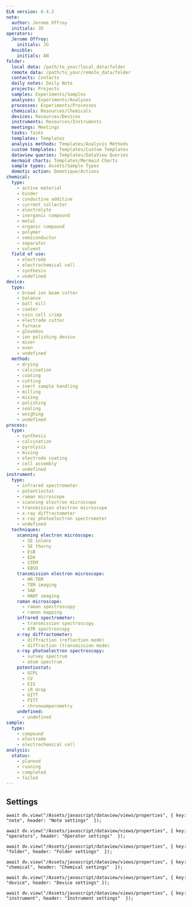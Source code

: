 ```yaml
---
ELN version: 0.4.2
note:
  author: Jerome Offroy
  initials: JO
operators:
  Jerome Offroy:
    initials: JO
  Ansible:
    initials: AN
folder:
  local data: /path/to_your/local_data/folder
  remote data: /path/to_your/remote_data/folder
  contacts: Contacts
  daily notes: Daily Note
  projects: Projects
  samples: Experiments/Samples
  analyses: Experiments/Analyses
  processes: Experiments/Processes
  chemicals: Resources/Chemicals
  devices: Resources/Devices
  instruments: Resources/Instruments
  meetings: Meetings
  tasks: Tasks
  templates: Templates
  analysis methods: Templates/Analysis Methods
  custom templates: Templates/Custom Templates
  dataview queries: Templates/DataView Queries
  mermaid charts: Templates/Mermaid Charts
  sample types: Assets/Sample Types
  domotic action: Domotique/Actions
chemical:
  type:
    - active material
    - binder
    - conductive additive
    - current collector
    - electrolyte
    - inorganic compound
    - metal
    - organic compound
    - polymer
    - semiconductor
    - separator
    - solvent
  field of use:
    - electrode
    - electrochemical cell
    - synthesis
    - undefined
device:
  type:
    - broad ion beam cutter
    - balance
    - ball mill
    - coater
    - coin cell crimp
    - electrode cutter
    - furnace
    - glovebox
    - ion polishing device
    - mixer
    - oven
    - undefined
  method:
    - drying
    - calcination
    - coating
    - cutting
    - inert sample handling
    - milling
    - mixing
    - polishing
    - sealing
    - weighing
    - undefined
process:
  type:
    - synthesis
    - calcination
    - pyrolysis
    - mixing
    - electrode coating
    - cell assembly
    - undefined
instrument:
  type:
    - infrared spectrometer
    - potentiostat
    - raman microscope
    - scanning electron microscope
    - transmission electron microscope
    - x-ray diffractometer
    - x-ray photoelectron spectrometer
    - undefined
  techniques:
    scanning electron microscope:
      - SE inlens
      - SE thorny
      - EsB
      - EDX
      - STEM
      - EBSD
    transmission electron microscope:
      - HR-TEM
      - TEM imaging
      - SAD
      - HADF imaging
    raman microscope:
      - raman spectroscopy
      - raman mapping
    infrared spectrometer:
      - transmission spectroscopy
      - ATR spectroscopy
    x-ray diffractometer:
      - diffraction (reflection mode)
      - diffraction (transmission mode)
    x-ray photoelectron spectroscopy:
      - survey spectrum
      - atom spectrum
    potentiostat:
      - GCPL
      - CV
      - EIS
      - iR drop
      - GITT
      - PITT
      - chronoamperometry
    undefined:
      - undefined
sample:
  type:
    - compound
    - electrode
    - electrochemical cell
analysis:
  status:
    - planned
    - running
    - completed
    - failed
---
```


## Settings

```dataviewjs
await dv.view("/Assets/javascript/dataview/views/properties", { key: "note", header: "Note settings"  });
```

```dataviewjs
await dv.view("/Assets/javascript/dataview/views/properties", { key: "operators", header: "Operator settings"  });
```

```dataviewjs
await dv.view("/Assets/javascript/dataview/views/properties", { key: "folder", header: "Folder settings"  });
```

```dataviewjs
await dv.view("/Assets/javascript/dataview/views/properties", { key: "chemical", header: "Chemical settings"  });
```

```dataviewjs
await dv.view("/Assets/javascript/dataview/views/properties", { key: "device", header: "Device settings" });
```

```dataviewjs
await dv.view("/Assets/javascript/dataview/views/properties", { key: "instrument", header: "Instrument settings"  });
```
